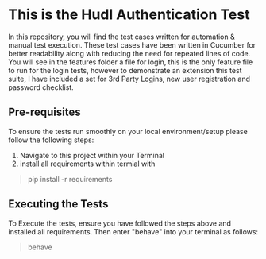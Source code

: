 # This is the Hudl Authentication Test

In this repository, you will find the test cases written for automation & manual test execution.
These test cases have been written in Cucumber for better readability along with reducing the need for repeated lines of code.
You will see in the features folder a file for login, this is the only feature file to run for the login tests, however to demonstrate an extension this test suite, I have included a set for 3rd Party Logins, new user registration and password checklist. 

## Pre-requisites

To ensure the tests run smoothly on your local environment/setup please follow the following steps: 

1. Navigate to this project within your Terminal
2. install all requirements within termial with 
> pip install -r requirements

## Executing the Tests

To Execute the tests, ensure you have followed the steps above and installed all requirements. Then enter "behave" into your terminal as follows:

> behave

